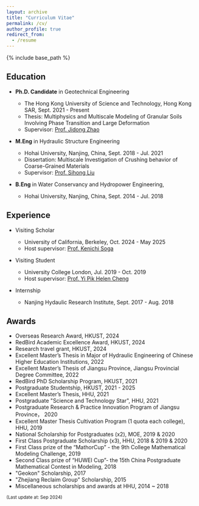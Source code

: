 ```yaml
---
layout: archive
title: "Curriculum Vitae"
permalink: /cv/
author_profile: true
redirect_from:
  - /resume
---
```

{% include base_path %}

Education
-----
* __Ph.D. Candidate__ in Geotechnical Engineering
  * The Hong Kong University of Science and Technology, Hong Kong SAR, Sept. 2021 - Present
  * Thesis: Multiphysics and Multiscale Modeling of Granular Soils Involving Phase Transition and Large Deformation
  * Supervisor: [Prof. Jidong Zhao](http://jzhao.people.ust.hk/group.html)

* __M.Eng__ in Hydraulic Structure Engineering
  * Hohai University, Nanjing, China, Sept. 2018 - Jul. 2021
  * Dissertation: Multiscale Investigation of Crushing behavior of Coarse-Grained Materials
  * Supervisor: [Prof. Sihong Liu](https://www.shliu.com/)

* __B.Eng__ in Water Conservancy and Hydropower Engineering, 
  * Hohai University, Nanjing, China, Sept. 2014 - Jul. 2018

Experience
-----
* Visiting Scholar	
  * University of California, Berkeley, Oct. 2024 - May 2025
  * Host supervisor: [Prof. Kenichi Soga](http://geomechanics.berkeley.edu/people/soga/)

* Visiting Student	
  * University College London, Jul. 2019 - Oct. 2019
  * Host supervisor: [Prof. Yi Pik Helen Cheng](https://profiles.ucl.ac.uk/6010)

* Internship	
  * Nanjing Hydaulic Research Institute, Sept. 2017 - Aug. 2018

Awards
-----
* Overseas Research Award, HKUST, 2024
* RedBird Academic Excellence Award, HKUST, 2024
* Research travel grant, HKUST, 2024
* Excellent Master’s Thesis in Major of Hydraulic Engineering of Chinese Higher Education Institutions, 2022
* Excellent Master’s Thesis of Jiangsu Province, Jiangsu Provincial Degree Committee, 2022
* RedBird PhD Scholarship Program, HKUST, 2021
* Postgraduate Studentship, HKUST, 2021 - 2025
* Excellent Master’s Thesis, HHU, 2021
* Postgraduate "Science and Technology Star", HHU, 2021
* Postgraduate Research & Practice Innovation Program of Jiangsu Province， 2020 
* Excellent Master Thesis Cultivation Program (1 quota each college), HHU, 2019
* National Scholarship for Postgraduates (x2), MOE, 2019 & 2020
* First Class Postgraduate Scholarship (x3), HHU, 2018 & 2019 & 2020
* First Class prize of the “MathorCup” - the 9th College Mathematical Modeling Challenge, 2019  
* Second Class prize of “HUWEI Cup”- the 15th China Postgraduate Mathematical Contest in Modeling, 2018
* "Geokon" Scholarship, 2017 
* "Zhejiang Reclaim Group" Scholarship, 2015
* Miscellaneous scholarships and awards at HHU, 2014 ~ 2018


<body>
<p style="text-align:left;"><small>(Last update at: Sep 2024)</small></p>
</body>